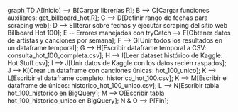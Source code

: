 graph TD
    A[Inicio] --> B[Cargar librerías R];
    B --> C[Cargar funciones auxiliares: get_billboard_hot.R];
    C --> D[Definir rango de fechas para scraping web];
    D --> E[Iterar sobre fechas y ejecutar scraping del sitio web Billboard Hot 100];
    E -- Errores manejados con tryCatch --> F[Obtener datos de artistas y canciones por semana];
    F --> G[Unir todos los resultados en un dataframe temporal];
    G --> H[Escribir dataframe temporal a CSV: consulta_hot_100_completa.csv];
    H --> I[Leer dataset histórico de Kaggle: Hot Stuff.csv];
    I --> J[Unir datos de Kaggle con los datos recién raspados];
    J --> K[Crear un dataframe con canciones únicas: hot_100_unico];
    K --> L[Escribir el dataframe completo: historico_hot_100.csv];
    K --> M[Escribir el dataframe de únicos: historico_hot_100_unico.csv];
    L --> N[Escribir tabla hot_100_historico en BigQuery];
    M --> O[Escribir tabla hot_100_historico_unico en BigQuery];
    N & O --> P[Fin];